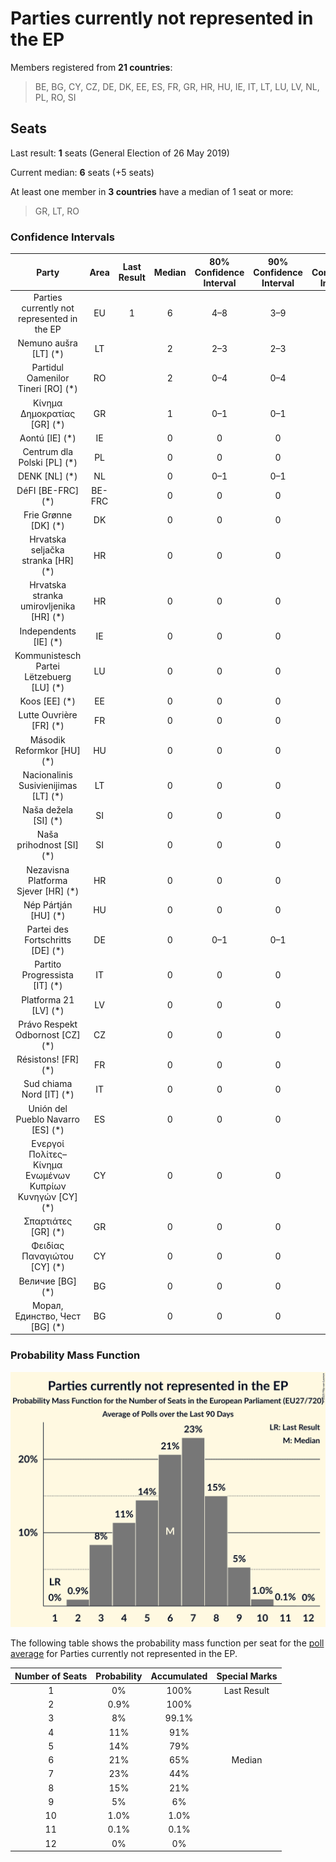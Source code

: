 # Parties currently not represented in the EP

Members registered from **21 countries**:

> BE, BG, CY, CZ, DE, DK, EE, ES, FR, GR, HR, HU, IE, IT, LT, LU, LV, NL, PL, RO, SI

## Seats

Last result: **1** seats (General Election of 26 May 2019)

Current median: **6** seats (+5 seats)

At least one member in **3 countries** have a median of 1 seat or more:

> GR, LT, RO

### Confidence Intervals

| Party | Area | Last Result | Median | 80% Confidence Interval | 90% Confidence Interval | 95% Confidence Interval | 99% Confidence Interval |
|:-----:|:----:|:-----------:|:------:|:-----------------------:|:-----------------------:|:-----------------------:|:-----------------------:|
| Parties currently not represented in the EP | EU | 1 | 6 | 4–8 | 3–9 | 3–9 | 2–10 |
| Nemuno aušra [LT] (*) | LT | | 2 | 2–3 | 2–3 | 2–3 | 2–3 |
| Partidul Oamenilor Tineri [RO] (*) | RO | | 2 | 0–4 | 0–4 | 0–4 | 0–4 |
| Κίνημα Δημοκρατίας [GR] (*) | GR | | 1 | 0–1 | 0–1 | 0–1 | 0–1 |
| Aontú [IE] (*) | IE | | 0 | 0 | 0 | 0–1 | 0–1 |
| Centrum dla Polski [PL] (*) | PL | | 0 | 0 | 0 | 0 | 0 |
| DENK [NL] (*) | NL | | 0 | 0–1 | 0–1 | 0–1 | 0–1 |
| DéFI [BE-FRC] (*) | BE-FRC | | 0 | 0 | 0 | 0 | 0 |
| Frie Grønne [DK] (*) | DK | | 0 | 0 | 0 | 0 | 0 |
| Hrvatska seljačka stranka [HR] (*) | HR | | 0 | 0 | 0 | 0 | 0 |
| Hrvatska stranka umirovljenika [HR] (*) | HR | | 0 | 0 | 0 | 0 | 0 |
| Independents [IE] (*) | IE | | 0 | 0 | 0 | 0 | 0 |
| Kommunistesch Partei Lëtzebuerg [LU] (*) | LU | | 0 | 0 | 0 | 0 | 0 |
| Koos [EE] (*) | EE | | 0 | 0 | 0 | 0 | 0 |
| Lutte Ouvrière [FR] (*) | FR | | 0 | 0 | 0 | 0 | 0 |
| Második Reformkor [HU] (*) | HU | | 0 | 0 | 0 | 0 | 0 |
| Nacionalinis Susivienijimas [LT] (*) | LT | | 0 | 0 | 0 | 0 | 0 |
| Naša dežela [SI] (*) | SI | | 0 | 0 | 0 | 0 | 0 |
| Naša prihodnost [SI] (*) | SI | | 0 | 0 | 0 | 0 | 0 |
| Nezavisna Platforma Sjever [HR] (*) | HR | | 0 | 0 | 0 | 0 | 0 |
| Nép Pártján [HU] (*) | HU | | 0 | 0 | 0 | 0 | 0 |
| Partei des Fortschritts [DE] (*) | DE | | 0 | 0–1 | 0–1 | 0–1 | 0–1 |
| Partito Progressista [IT] (*) | IT | | 0 | 0 | 0 | 0 | 0 |
| Platforma 21 [LV] (*) | LV | | 0 | 0 | 0 | 0 | 0 |
| Právo Respekt Odbornost [CZ] (*) | CZ | | 0 | 0 | 0 | 0 | 0 |
| Résistons! [FR] (*) | FR | | 0 | 0 | 0 | 0 | 0 |
| Sud chiama Nord [IT] (*) | IT | | 0 | 0 | 0 | 0 | 0 |
| Unión del Pueblo Navarro [ES] (*) | ES | | 0 | 0 | 0 | 0 | 0 |
| Ενεργοί Πολίτες–Κίνημα Ενωμένων Κυπρίων Κυνηγών [CY] (*) | CY | | 0 | 0 | 0 | 0 | 0 |
| Σπαρτιάτες [GR] (*) | GR | | 0 | 0 | 0 | 0–1 | 0–1 |
| Φειδίας Παναγιώτου [CY] (*) | CY | | 0 | 0 | 0 | 0 | 0 |
| Величие [BG] (*) | BG | | 0 | 0 | 0 | 0 | 0 |
| Морал, Единство, Чест [BG] (*) | BG | | 0 | 0 | 0 | 0–1 | 0–1 |

### Probability Mass Function

![Graph with seats probability mass function not yet produced](average-2025-02-28-seats-pmf-partiescurrentlynotrepresentedintheep.png "Seats Probability Mass Function")

The following table shows the probability mass function per seat for the [poll average](average-2025-02-28.html) for Parties currently not represented in the EP.

| Number of Seats | Probability | Accumulated | Special Marks |
|:---------------:|:-----------:|:-----------:|:-------------:|
| 1 | 0% | 100% | Last Result |
| 2 | 0.9% | 100% |  |
| 3 | 8% | 99.1% |  |
| 4 | 11% | 91% |  |
| 5 | 14% | 79% |  |
| 6 | 21% | 65% | Median |
| 7 | 23% | 44% |  |
| 8 | 15% | 21% |  |
| 9 | 5% | 6% |  |
| 10 | 1.0% | 1.0% |  |
| 11 | 0.1% | 0.1% |  |
| 12 | 0% | 0% |  |


